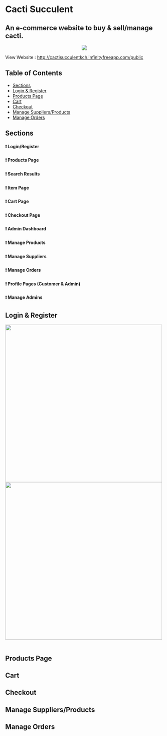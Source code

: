 # Cacti Succulent
## An e-commerce website to buy & sell/manage cacti.

<p align="center">
  <img  src="https://github.com/saads2018/cacti.github.io/assets/71264405/28499831-3d45-4bba-8d13-da4e785dd168">
</p>

View Website : http://cactisucculentkch.infinityfreeapp.com/public 

## Table of Contents

- [Sections](#sections)
- [Login & Register](#login--register)
- [Products Page](#products-page)
- [Cart](#cart)
- [Checkout](#checkout)
- [Manage Suppliers/Products](#manage-suppliersproducts)
- [Manage Orders](#manage-orders)

## Sections

#### :exclamation: Login/Register
#### :exclamation: Products Page
#### :exclamation: Search Results
#### :exclamation: Item Page
#### :exclamation: Cart Page
#### :exclamation: Checkout Page
#### :exclamation: Admin Dashboard
#### :exclamation: Manage Products
#### :exclamation: Manage Suppliers
#### :exclamation: Manage Orders
#### :exclamation: Profile Pages (Customer & Admin)
#### :exclamation: Manage Admins

## Login & Register

<div display="flex">
<img width="500" height="500"  src="https://github.com/saads2018/cacti.github.io/assets/71264405/b9bf4ec6-5d07-4326-8116-9caa74ad63f1">
<img width="500" height="500" src="https://github.com/saads2018/cacti.github.io/assets/71264405/610d3445-3ec0-4c04-811c-626ff6195e39">    
</div>

<br/>

## Products Page
## Cart
## Checkout
## Manage Suppliers/Products
## Manage Orders
